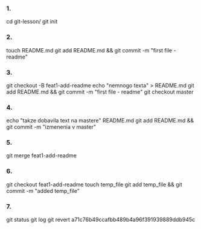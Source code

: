 ### 1.

 cd git-lesson/
 git init
 
### 2.

 touch README.md
 git add README.md && git commit -m "first file - readme"
 
### 3.

 git checkout -B feat1-add-readme
 echo "nemnogo texta" > README.md 
 git add README.md && git commit -m "first file - readme"
 git checkout master 

### 4.

 echo "takze dobavila text na mastere" README.md 
 git add README.md && git commit -m "izmenenia v master"

### 5.

 git merge feat1-add-readme 

### 6.

 git checkout feat1-add-readme 
 touch temp_file
 git add temp_file && git commit -m "added temp_file"
 
### 7. 

 git status 
 git log
 git revert a71c76b49ccafbb489b4a96f391939889ddb945c
